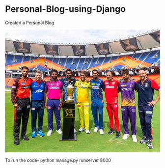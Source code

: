 # Personal-Blog-using-Django
Created a Personal Blog

<img src="https://raw.githubusercontent.com/AdritPal08/IPL-Cricket-Score-Prediction-ML-Project-/main/readme_resources/IPL.jpg" width="750"  height="400" >


To run the code- python manage.py runserver 8000
